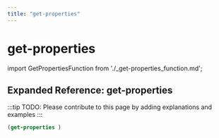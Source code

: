 ```yaml
---
title: "get-properties"
---
```


# get-properties

import GetPropertiesFunction from './_get-properties_function.md';

<GetPropertiesFunction />

## Expanded Reference: get-properties

:::tip
TODO: Please contribute to this page by adding explanations and examples
:::

```lisp
(get-properties )
```
